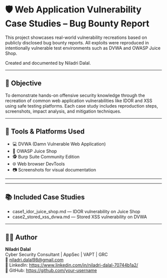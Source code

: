 # 🛡️ Web Application Vulnerability Case Studies – Bug Bounty Report

This project showcases real-world vulnerability recreations based on publicly disclosed bug bounty reports. All exploits were reproduced in intentionally vulnerable test environments such as DVWA and OWASP Juice Shop.

Created and documented by Niladri Dalal.

---

## 🎯 Objective

To demonstrate hands-on offensive security knowledge through the recreation of common web application vulnerabilities like IDOR and XSS using safe testing platforms. Each case study includes reproduction steps, screenshots, impact analysis, and mitigation techniques.

---

## 🧰 Tools & Platforms Used

- 💻 DVWA (Damn Vulnerable Web Application)
- 🛒 OWASP Juice Shop
- 🕵️ Burp Suite Community Edition
- 🌐 Web browser DevTools
- 📷 Screenshots for visual documentation

---


---

## 📚 Included Case Studies

- case1_idor_juice_shop.md — IDOR vulnerability on Juice Shop
- case2_stored_xss_dvwa.md — Stored XSS vulnerability on DVWA

---

## 👨‍💻 Author

**Niladri Dalal**  
Cyber Security Consultant | AppSec | VAPT | GRC  
📧 niladri.dalal98@gmail.com  
🔗 LinkedIn: https://www.linkedin.com/in/niladri-dalal-70744b1a2/  
🔗 GitHub: https://github.com/your-username


